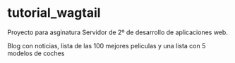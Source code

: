 # tutorial_wagtail

Proyecto para asginatura Servidor de 2º de desarrollo de aplicaciones web. 

Blog con noticias, lista de las 100 mejores peliculas y una lista con 5 modelos de coches
